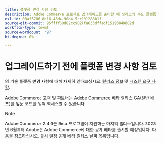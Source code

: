 ```yaml
---
title: 플랫폼 변경 사항 검토
description: Adobe Commerce 프로젝트 업그레이드를 준비할 때 릴리스의 주요 플랫폼 변경 사항을 숙지하십시오.
exl-id: 08af5786-8d16-46da-90d4-5cc201288b1f
source-git-commit: 95ffff39d82cc9027fa633dffedf15193040802d
workflow-type: tm+mt
source-wordcount: '97'
ht-degree: 0%

---
```


# 업그레이드하기 전에 플랫폼 변경 사항 검토

의 기술 플랫폼 변경 사항에 대해 자세히 알아보십시오. [릴리스 정보](../../release/release-notes/overview.md) 및 [시스템 요구 사항](../../installation/system-requirements.md).

Adobe Commerce 고객 및 파트너는 [Adobe Commerce 베타 릴리스](../../release/beta.md) GA(일반 배포)를 앞둔 코드를 일찍 액세스할 수 있습니다.

>[!NOTE]
>
>Adobe Commerce 2.4.6은 Beta 프로그램이 지원하는 마지막 릴리스입니다. 2023년 6월부터 Adobe은 Adobe Commerce에 대한 공개 베타를 출시할 예정입니다. 다음을 참조하십시오. [출시 일정](../../release/schedule.md) 공개 베타 릴리스 날짜 목록입니다.

